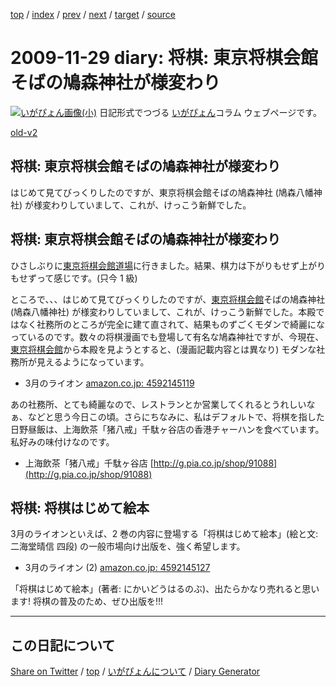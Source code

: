 [top](../index.html) 
 / [index](index.html) 
 / [prev](https://igapyon.github.io/diary/2009/ig091127.html) 
 / [next](https://igapyon.github.io/diary/2009/ig091204.html) 
 / [target](https://igapyon.github.io/diary/2009/ig091129.html) 
 / [source](https://github.com/igapyon/diary/blob/gh-pages/2009/ig091129.html.src.md) 

2009-11-29 diary: 将棋: 東京将棋会館そばの鳩森神社が様変わり
=====================================================================================================
[![いがぴょん画像(小)](https://igapyon.github.io/diary/images/iga200306s.jpg "いがぴょん")](https://igapyon.github.io/diary/memo/memoigapyon.html) 日記形式でつづる [いがぴょん](https://igapyon.github.io/diary/memo/memoigapyon.html)コラム ウェブページです。

[old-v2](ig091129-orig.html)

## 将棋: 東京将棋会館そばの鳩森神社が様変わり

はじめて見てびっくりしたのですが、東京将棋会館そばの鳩森神社 (鳩森八幡神社) が様変わりしていまして、これが、けっこう新鮮でした。


## 将棋: 東京将棋会館そばの鳩森神社が様変わり

ひさしぶりに[東京将棋会館道場](http://dojo.shogi.or.jp/)に行きました。結果、棋力は下がりもせず上がりもせずって感じです。(只今 1 級)

ところで、、、はじめて見てびっくりしたのですが、[東京将棋会館](http://www.shogi.or.jp/aboutus/kaikan/index.html)そばの鳩森神社 (鳩森八幡神社) が様変わりしていまして、これが、けっこう新鮮でした。本殿ではなく社務所のところが完全に建て直されて、結果ものずごくモダンで綺麗になっているのです。数々の将棋漫画でも登場して有名な鳩森神社ですが、今現在、[東京将棋会館](http://www.shogi.or.jp/aboutus/kaikan/index.html)から本殿を見ようとすると、(漫画記載内容とは異なり) モダンな社務所が見えるようになっています。

* 3月のライオン
  [amazon.co.jp: 4592145119](http://www.amazon.co.jp/exec/obidos/ASIN/4592145119/igapyondiary-22)

あの社務所、とても綺麗なので、レストランとか営業してくれるとうれしいなぁ、などと思う今日この頃。さらにちなみに、私はデフォルトで、将棋を指した日野昼飯は、上海飲茶「猪八戒」千駄ヶ谷店の香港チャーハンを食べています。私好みの味付けなのです。

* 上海飲茶「猪八戒」千駄ヶ谷店
  [http://g.pia.co.jp/shop/91088](http://g.pia.co.jp/shop/91088)

## 将棋: 将棋はじめて絵本

3月のライオンといえば、2 巻の内容に登場する「将棋はじめて絵本」(絵と文: 二海堂晴信 四段) の一般市場向け出版を、強く希望します。

* 3月のライオン (2)
  [amazon.co.jp: 4592145127](http://www.amazon.co.jp/exec/obidos/ASIN/4592145127/igapyondiary-22)

「将棋はじめて絵本」(著者: にかいどうはるのぶ)、出たらかなり売れると思います! 将棋の普及のため、ぜひ出版を!!!

----------------------------------------------------------------------------------------------------

## この日記について

[Share on Twitter](https://twitter.com/intent/tweet?hashtags=igapyon%2Cdiary%2C%E3%81%84%E3%81%8C%E3%81%B4%E3%82%87%E3%82%93&text=%E5%B0%86%E6%A3%8B%3A+%E6%9D%B1%E4%BA%AC%E5%B0%86%E6%A3%8B%E4%BC%9A%E9%A4%A8%E3%81%9D%E3%81%B0%E3%81%AE%E9%B3%A9%E6%A3%AE%E7%A5%9E%E7%A4%BE%E3%81%8C%E6%A7%98%E5%A4%89%E3%82%8F%E3%82%8A&url=https%3A%2F%2Figapyon.github.io%2Fdiary%2F2009%2Fig091129.html) / [top](../index.html) / [いがぴょんについて](https://igapyon.github.io/diary/memo/memoigapyon.html) / [Diary Generator](https://github.com/igapyon/igapyonv3)
